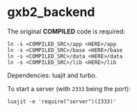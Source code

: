 # gxb2_backend

The original **COMPILED** code is required:
```
ln -s <COMPILED_SRC>/app <HERE>/app
ln -s <COMPILED_SRC>/base <HERE>/base
ln -s <COMPILED_SRC>/data <HERE>/data
ln -s <COMPILED_SRC>/lib <HERE>/lib
```

Dependencies: luajit and turbo.

To start a server (with `2333` being the port):
```
luajit -e 'require("server")(2333)'
```